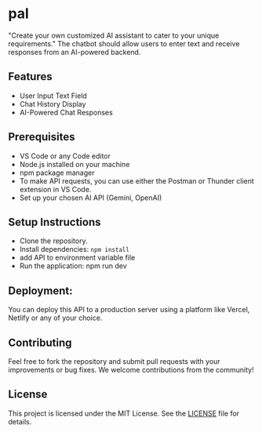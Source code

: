 # pal
"Create your own customized AI assistant to cater to your unique requirements." The chatbot should allow users to enter text and receive responses from an AI-powered backend. 

## Features
- User Input Text Field
- Chat History Display
- AI-Powered Chat Responses

## Prerequisites
- VS Code or any Code editor
- Node.js installed on your machine
- npm package manager
- To make API requests, you can use either the Postman or Thunder client extension in VS Code.
- Set up your chosen AI API (Gemini, OpenAI)

## Setup Instructions
- Clone the repository.
- Install dependencies: ```npm install```
- add API to environment variable file
- Run the application: npm run dev 

## Deployment:

You can deploy this API to a production server using a platform like Vercel, Netlify or any of your choice.

## Contributing

Feel free to fork the repository and submit pull requests with your improvements or bug fixes. We welcome contributions from the community!

## License

This project is licensed under the MIT License.  See the [LICENSE](https://github.com/thesushilsharma/pal/blob/main/LICENSE) file for details.
